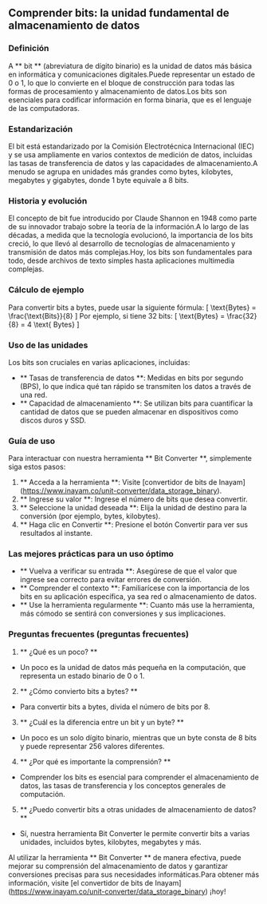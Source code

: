 ## Comprender bits: la unidad fundamental de almacenamiento de datos

### Definición
A ** bit ** (abreviatura de dígito binario) es la unidad de datos más básica en informática y comunicaciones digitales.Puede representar un estado de 0 o 1, lo que lo convierte en el bloque de construcción para todas las formas de procesamiento y almacenamiento de datos.Los bits son esenciales para codificar información en forma binaria, que es el lenguaje de las computadoras.

### Estandarización
El bit está estandarizado por la Comisión Electrotécnica Internacional (IEC) y se usa ampliamente en varios contextos de medición de datos, incluidas las tasas de transferencia de datos y las capacidades de almacenamiento.A menudo se agrupa en unidades más grandes como bytes, kilobytes, megabytes y gigabytes, donde 1 byte equivale a 8 bits.

### Historia y evolución
El concepto de bit fue introducido por Claude Shannon en 1948 como parte de su innovador trabajo sobre la teoría de la información.A lo largo de las décadas, a medida que la tecnología evolucionó, la importancia de los bits creció, lo que llevó al desarrollo de tecnologías de almacenamiento y transmisión de datos más complejas.Hoy, los bits son fundamentales para todo, desde archivos de texto simples hasta aplicaciones multimedia complejas.

### Cálculo de ejemplo
Para convertir bits a bytes, puede usar la siguiente fórmula:
\[ \text{Bytes} = \frac{\text{Bits}}{8} \]
Por ejemplo, si tiene 32 bits:
\[ \text{Bytes} = \frac{32}{8} = 4 \text{ Bytes} \]

### Uso de las unidades
Los bits son cruciales en varias aplicaciones, incluidas:
- ** Tasas de transferencia de datos **: Medidas en bits por segundo (BPS), lo que indica qué tan rápido se transmiten los datos a través de una red.
- ** Capacidad de almacenamiento **: Se utilizan bits para cuantificar la cantidad de datos que se pueden almacenar en dispositivos como discos duros y SSD.

### Guía de uso
Para interactuar con nuestra herramienta ** Bit Converter **, simplemente siga estos pasos:
1. ** Acceda a la herramienta **: Visite [convertidor de bits de Inayam] (https://www.inayam.co/unit-converter/data_storage_binary).
2. ** Ingrese su valor **: Ingrese el número de bits que desea convertir.
3. ** Seleccione la unidad deseada **: Elija la unidad de destino para la conversión (por ejemplo, bytes, kilobytes).
4. ** Haga clic en Convertir **: Presione el botón Convertir para ver sus resultados al instante.

### Las mejores prácticas para un uso óptimo
- ** Vuelva a verificar su entrada **: Asegúrese de que el valor que ingrese sea correcto para evitar errores de conversión.
- ** Comprender el contexto **: Familiarícese con la importancia de los bits en su aplicación específica, ya sea red o almacenamiento de datos.
- ** Use la herramienta regularmente **: Cuanto más use la herramienta, más cómodo se sentirá con conversiones y sus implicaciones.

### Preguntas frecuentes (preguntas frecuentes)

1. ** ¿Qué es un poco? **
- Un poco es la unidad de datos más pequeña en la computación, que representa un estado binario de 0 o 1.

2. ** ¿Cómo convierto bits a bytes? **
- Para convertir bits a bytes, divida el número de bits por 8.

3. ** ¿Cuál es la diferencia entre un bit y un byte? **
- Un poco es un solo dígito binario, mientras que un byte consta de 8 bits y puede representar 256 valores diferentes.

4. ** ¿Por qué es importante la comprensión? **
- Comprender los bits es esencial para comprender el almacenamiento de datos, las tasas de transferencia y los conceptos generales de computación.

5. ** ¿Puedo convertir bits a otras unidades de almacenamiento de datos? **
- Sí, nuestra herramienta Bit Converter le permite convertir bits a varias unidades, incluidos bytes, kilobytes, megabytes y más.

Al utilizar la herramienta ** Bit Converter ** de manera efectiva, puede mejorar su comprensión del almacenamiento de datos y garantizar conversiones precisas para sus necesidades informáticas.Para obtener más información, visite [el convertidor de bits de Inayam] (https://www.inayam.co/unit-converter/data_storage_binary) ¡hoy!